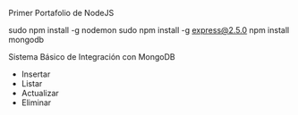 Primer Portafolio de NodeJS

sudo npm install -g nodemon
sudo npm install -g express@2.5.0
npm install mongodb

Sistema Básico de Integración con MongoDB

 + Insertar
 + Listar
 + Actualizar
 + Eliminar
